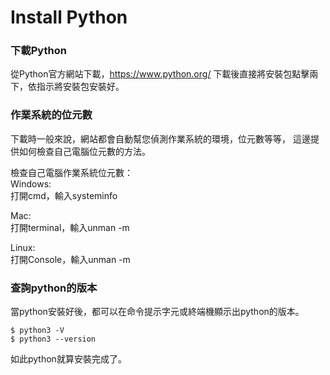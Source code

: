 # Install Python
### 下載Python
從Python官方網站下載，https://www.python.org/
下載後直接將安裝包點擊兩下，依指示將安裝包安裝好。

### 作業系統的位元數
下載時一般來說，網站都會自動幫您偵測作業系統的環境，位元數等等，
這邊提供如何檢查自己電腦位元數的方法。

檢查自己電腦作業系統位元數：\
Windows: \
打開cmd，輸入systeminfo

Mac: \
打開terminal，輸入unman -m

Linux: \
打開Console，輸入unman -m

### 查詢python的版本
當python安裝好後，都可以在命令提示字元或終端機顯示出python的版本。
```shell script
$ python3 -V
$ python3 --version
```
如此python就算安裝完成了。

